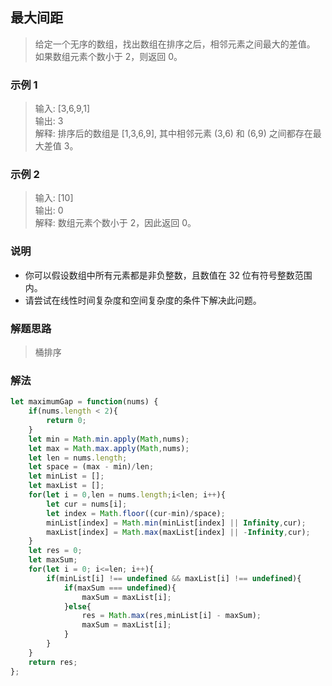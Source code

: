 
## 最大间距
> 给定一个无序的数组，找出数组在排序之后，相邻元素之间最大的差值。      
> 如果数组元素个数小于 2，则返回 0。       

### 示例 1
> 输入: [3,6,9,1]     
> 输出: 3     
> 解释: 排序后的数组是 [1,3,6,9], 其中相邻元素 (3,6) 和 (6,9) 之间都存在最大差值 3。       

### 示例 2
> 输入: [10]      
> 输出: 0     
> 解释: 数组元素个数小于 2，因此返回 0。        


### 说明
+ 你可以假设数组中所有元素都是非负整数，且数值在 32 位有符号整数范围内。
+ 请尝试在线性时间复杂度和空间复杂度的条件下解决此问题。

### 解题思路
> 桶排序

### 解法
```javascript 1.8
let maximumGap = function(nums) {
    if(nums.length < 2){
        return 0;
    }
    let min = Math.min.apply(Math,nums);
    let max = Math.max.apply(Math,nums);
    let len = nums.length;
    let space = (max - min)/len;
    let minList = [];
    let maxList = [];
    for(let i = 0,len = nums.length;i<len; i++){
        let cur = nums[i];
        let index = Math.floor((cur-min)/space);
        minList[index] = Math.min(minList[index] || Infinity,cur);
        maxList[index] = Math.max(maxList[index] || -Infinity,cur);
    }
    let res = 0;
    let maxSum;
    for(let i = 0; i<=len; i++){
        if(minList[i] !== undefined && maxList[i] !== undefined){
            if(maxSum === undefined){
                maxSum = maxList[i];
            }else{
                res = Math.max(res,minList[i] - maxSum);
                maxSum = maxList[i];
            }
        }
    }
    return res;
};
```